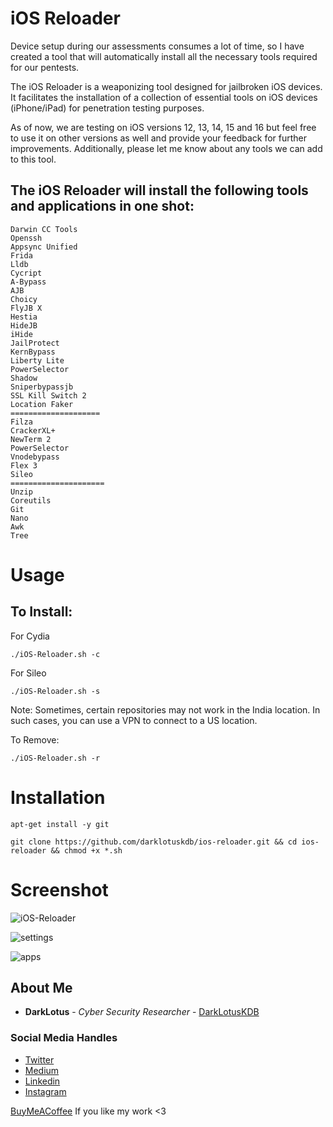 # iOS Reloader
Device setup during our assessments consumes a lot of time, so I have created a tool that will automatically install all the necessary tools required for our pentests.

The iOS Reloader is a weaponizing tool designed for jailbroken iOS devices. It facilitates the installation of a collection of essential tools on iOS devices (iPhone/iPad) for penetration testing purposes.

As of now, we are testing on iOS versions 12, 13, 14, 15 and 16 but feel free to use it on other versions as well and provide your feedback for further improvements. Additionally, please let me know about any tools we can add to this tool.

## The iOS Reloader will install the following tools and applications in one shot:
```
Darwin CC Tools
Openssh
Appsync Unified
Frida
Lldb
Cycript
A-Bypass
AJB
Choicy
FlyJB X
Hestia
HideJB
iHide
JailProtect
KernBypass
Liberty Lite
PowerSelector
Shadow
Sniperbypassjb
SSL Kill Switch 2
Location Faker
====================
Filza
CrackerXL+
NewTerm 2
PowerSelector
Vnodebypass
Flex 3
Sileo
=====================
Unzip
Coreutils
Git
Nano
Awk
Tree
```

# Usage
## To Install:
For Cydia
```
./iOS-Reloader.sh -c
```
For Sileo
```
./iOS-Reloader.sh -s
```
Note: Sometimes, certain repositories may not work in the India location. In such cases, you can use a VPN to connect to a US location.

To Remove:
```
./iOS-Reloader.sh -r
```

# Installation
```
apt-get install -y git
```
```
git clone https://github.com/darklotuskdb/ios-reloader.git && cd ios-reloader && chmod +x *.sh
```

# Screenshot
![iOS-Reloader](https://github.com/darklotuskdb/ios-reloader/assets/29382875/d1780883-534b-42c4-a5b2-1b99886c6e1d)

![settings](https://github.com/darklotuskdb/ios-reloader/assets/29382875/5e08f5fb-9935-42a5-88ca-a10c909265c8)

![apps](https://github.com/darklotuskdb/ios-reloader/assets/29382875/42f6e0e3-ea25-45d9-bc3a-6a84eb6ab83c)


## About Me

* **DarkLotus** - *Cyber Security Researcher* - [DarkLotusKDB](https://github.com/darklotuskdb)

### Social Media Handles
* [Twitter](https://twitter.com/darklotuskdb)
* [Medium](https://medium.com/@darklotus)
* [Linkedin](https://www.linkedin.com/in/kamaldeepbhati/)
* [Instagram](https://www.instagram.com/kamaldeepbhati/)

[BuyMeACoffee](https://www.buymeacoffee.com/darklotus) If you like my work <3
